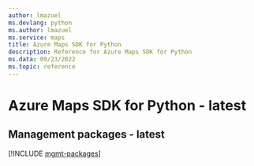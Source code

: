 ```yaml
---
author: lmazuel
ms.devlang: python
ms.author: lmazuel
ms.service: maps
title: Azure Maps SDK for Python
description: Reference for Azure Maps SDK for Python
ms.data: 09/23/2022
ms.topic: reference
---
```

# Azure Maps SDK for Python - latest

## Management packages - latest
[!INCLUDE [mgmt-packages](maps-mgmt-index.md)]